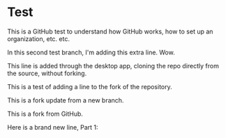 # Test

This is a GitHub test to understand how GitHub works, how to set up an organization, etc. etc.

In this second test branch, I'm adding this extra line. Wow.

This line is added through the desktop app, cloning the repo directly from the source, without forking.

This is a test of adding a line to the fork of the repository.

This is a fork update from a new branch.

This is a fork from GitHub.

Here is a brand new line, Part 1: 
